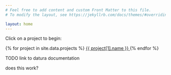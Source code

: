 ```yaml
---
# Feel free to add content and custom Front Matter to this file.
# To modify the layout, see https://jekyllrb.com/docs/themes/#overriding-theme-defaults

layout: home
---
```


<link rel="stylesheet" href="/assets/css/style.css"/>

Click on a project to begin:

<div class="projects">
  {% for project in site.data.projects %}
    <a href="/projects/{{project[0]}}" class="project">
      {{ project[1].name }}
    </a>
  {% endfor %}
</div>

TODO link to datura documentation

does this work?
